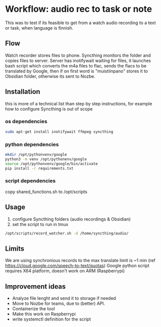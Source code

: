 # Workflow: audio rec to task or note

This was to test if its feasible to get from a watch audio recording to a text or task, when language is finnish.

## Flow

Watch recorder stores files to phone. Syncthing monitors the folder and copies files to server. Server has inotifywait waiting for files, it launches bash script which converts the m4a files to flac, sends the flacs to be translated by Google, then if on first word is "muistiinpano" stores it to Obsidian folder, otherwise its sent to Nozbe.

## Installation

this is more of a technical list than step by step instructions, for example how to configure Syncthing is out of scope

### os dependencies

```bash
sudo apt-get install inotifywait ffmpeg syncthing
```

### python dependencies

```bash
mkdir /opt/pythonvenv/google
python3 -m venv /opt/pythonenv/google
source /opt/pythonvenv/google/bin/activate
pip install -r requirements.txt
```

### script dependencies

copy shared_functions.sh to /opt/scripts

## Usage

1. configure Syncthing folders (audio recordings & Obsidian)
2. set the script to run in tmux
```bash
/opt/scripts/record_watcher.sh -d /home/syncthing/audio/
```

## Limits

We are using synchronious records to the max translate limit is ~1 min (ref https://cloud.google.com/speech-to-text/quotas)
Google python script requires X64 platform, doesn't work on ARM (Raspberrypi)

## Improvement ideas
- Analyze file lenght and send it to storage if needed
- Move to Nozbe for teams, due to (better) API.
- Containerize the tool
- Make this work on Raspberrypi
- write systemctl definition for the script